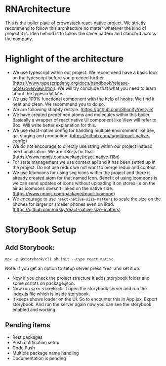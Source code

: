 # RNArchitecture

This is the boiler plate of crownstack react-native project. We strictly recommend to follow this architecture no matter whatever the kind of project it is. Idea behind is to follow the same pattern and standard across the company.

# Highlight of the architecture

- We use typescript within our project. We recommend have a basic look on the typescript before you proceed further. (https://www.typescriptlang.org/docs/handbook/release-notes/overview.html). We will try conclude that what you need to learn about the typescript later.
- We use 100% functional component with the help of hooks. We find it neat and clean. We recommend you to do so.
- We are following shopify restyle. (https://github.com/Shopify/restyle)
- We have created predefined atoms and molecules within this boiler. Basically a wrapper of react native UI component like View will refer to Box. Will write better explanation for this.
- We use react-native config for handling multiple environment like dev, qa, staging and production. (https://github.com/luggit/react-native-config)
- We do not encourage to directly use string within our project instead use Localization. We are i18n-js for that. (https://www.npmjs.com/package/react-native-i18n)
- For state management we use context api and it has been setted up in the project. Do not use redux we not want to merge redux and context.
- We use Icomoons for using svg icons within the project and there is already created atom for that named Icon. Benefit of using icomoons is we can send updates of icons without uploading it on stores i.e on the air as icomoons doesn't linked on the native side. (https://www.npmjs.com/package/react-icomoon)
- We encourage to use `react-native-size-matters` to scale the size on the phones for larger or smaller phones even on iPad. (https://github.com/nirsky/react-native-size-matters)

# StoryBook Setup

## Add Storybook:

`npx -p @storybook/cli sb init --type react_native`

Note: If you get an option to setup server press 'Yes' and set it up.

- Now if you check the project structure it adds storybook folder and some scripts on package.json.
- Now run `yarn storybook`. It open the storybook server and run the index.js file which is inside storybook.
- It keeps shows loader on the UI. So to encounter this in App.jsx. Export storybook. And run the server again now you can see the storybook enabled and working.

## Pending items

- Rest packages
- Push notification setup
- Code Push
- Multiple package name handling
- Documentation is pending
